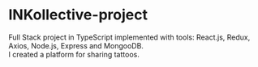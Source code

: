 # INKollective-project
Full Stack project in TypeScript implemented with tools: React.js, Redux, Axios, Node.js, Express and MongooDB.<br>
I created a platform for sharing tattoos.


